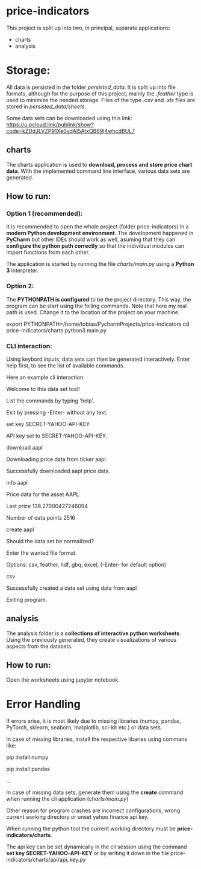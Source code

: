 # price-indicators
This project is split up into two, in principal, separate applications:
- charts
- analysis


# Storage:
All data is persisted in the folder *persisted_data*. It is split up into file formats, although for the purpose of this project, mainly the *.feather* type is used to minimize the needed storage. Files of the type *.csv* and *.xls* files are stored in *persisted_data/sheets*.

Some data sets can be downloaded using this link:
https://u.pcloud.link/publink/show?code=kZDdJLVZP91Xe0vdAI5AtxQB69I4whcdBUL7

## charts
The charts application is used to **download, process and store price chart data**. With the implemented command line interface, various data sets are generated.

## How to run:
### Option 1 (recommended):
It is recommended to open the whole project (folder price-indicators) in a **modern Python development environment**. The development happened in **PyCharm** but other IDEs should work as well, asuming that they can **configure the python path correctly** so that the individual modules can import functions from each other.

The application is started by running the file *charts/main.py* using a **Python 3** interpreter. 

### Option 2:
The **PYTHONPATH is configured** to be the project directory. This way, the program can be start using the folling commands. Note that here my real path is used. Change it to the location of the project on your machine.

export PYTHONPATH=/home/tobias/PycharmProjects/price-indicators
cd price-indicators/charts
python3 main.py

### CLI interaction:
Using keybord inputs, data sets can then be generated interactively. Enter help first, to see the list of available commands.

Here an example cli interaction:

Welcome to this data set tool!

List the commands by typing 'help'.

Exit by pressing -Enter- without any text.

set key SECRET-YAHOO-API-KEY

API key set to SECRET-YAHOO-API-KEY.

download aapl

Downloading price data from ticker aapl.

Successfully downloaded aapl price data.

info aapl

Price data for the asset AAPL

Last price 138.27000427246094

Number of data points 2516

create aapl

Should the data set be normalized?

[Y(es), N(o)]: N

Enter the wanted file format.

Options: csv, feather, hdf, gbq, excel, (-Enter- for default option)

csv

Successfully created a data set using data from aapl

Exiting program.


## analysis
The analysis folder is a **collections of interactive python worksheets**. Using the previously generated, they create visualizations of various aspects from the datasets.

## How to run:
Open the worksheets using jupyter notebook. 

# Error Handling
If errors arise, it is most likely due to missing libraries (numpy, pandas, PyTorch, sklearn, seaborn, matplotlib, sci-kit etc.) or data sets.

In case of missing libraries, install the respective libaries using commans like:

pip install numpy 

pip install pandas 

...

In case of missing data sets, generate them using the **create** command when running the cli application (*charts/main.py*)

Other reason for program crashes are incorrect configurations, wrong current working directory or unset yahoo finance api key.

When running the python tool the current working directory must be **price-indicators/charts**.

The api key can be set dynamically in the cli session using the command **set key SECRET-YAHOO-API-KEY** or by writing it down in the file price-indicators/charts/api/api_key.py




